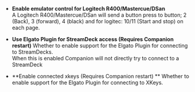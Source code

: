 - **Enable emulator control for Logitech R400/Mastercue/DSan**  
  A Logitech R400/Mastercue/DSan will send a button press to button; 2 (Back), 3 (forward), 4 (black) and for logitec: 10/11 (Start and stop) on each page.

- **Use Elgato Plugin for StreamDeck access (Requires Companion restart)**
  Whether to enable support for the Elgato Plugin for connecting to StreamDecks.  
  When this is enabled Companion will not directly try to connect to a StreamDeck

- **Enable connected xkeys (Requires Companion restart)	**
  Whether to enable support for the Elgato Plugin for connecting to XKeys.  
